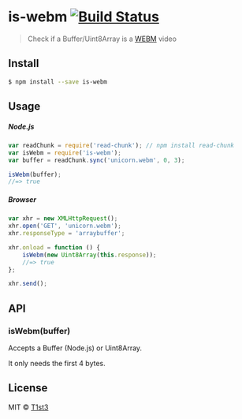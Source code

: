 # is-webm [![Build Status](https://travis-ci.org/T1st3/is-webm.svg?branch=master)](https://travis-ci.org/T1st3/is-webm)

> Check if a Buffer/Uint8Array is a [WEBM](https://en.wikipedia.org/wiki/WebM) video


## Install

```sh
$ npm install --save is-webm
```


## Usage

##### Node.js

```js
var readChunk = require('read-chunk'); // npm install read-chunk
var isWebm = require('is-webm');
var buffer = readChunk.sync('unicorn.webm', 0, 3);

isWebm(buffer);
//=> true
```

##### Browser

```js
var xhr = new XMLHttpRequest();
xhr.open('GET', 'unicorn.webm');
xhr.responseType = 'arraybuffer';

xhr.onload = function () {
	isWebm(new Uint8Array(this.response));
	//=> true
};

xhr.send();
```


## API

### isWebm(buffer)

Accepts a Buffer (Node.js) or Uint8Array.

It only needs the first 4 bytes.


## License

MIT © [T1st3](http://www.t1st3.org)
